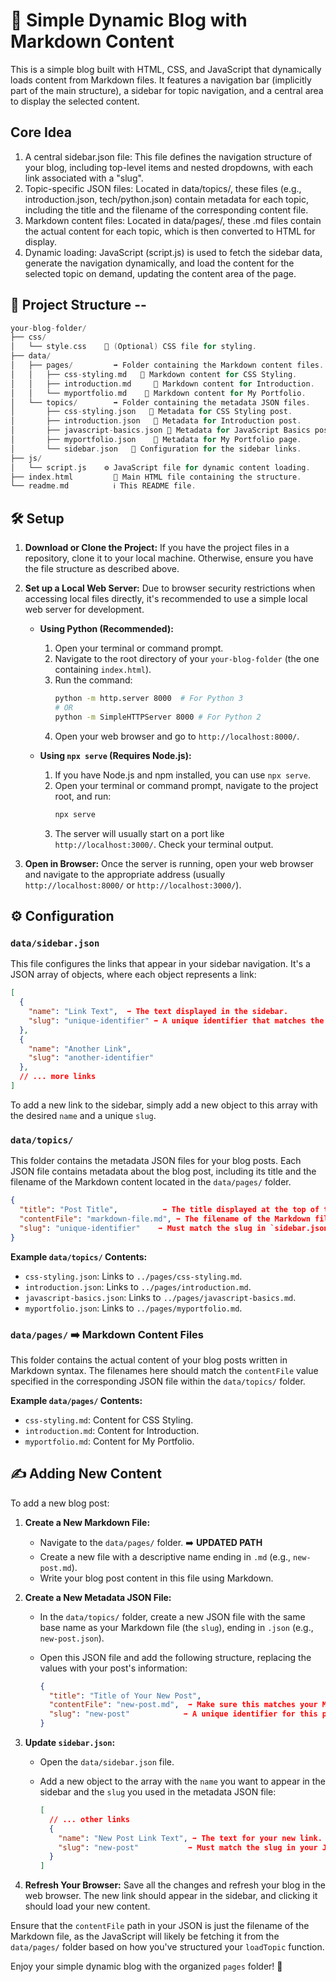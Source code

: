 # 🚀 Simple Dynamic Blog with Markdown Content

This is a simple blog built with HTML, CSS, and JavaScript that dynamically loads content from Markdown files. It features a navigation bar (implicitly part of the main structure), a sidebar for topic navigation, and a central area to display the selected content.

## Core Idea
1.  A central sidebar.json file: This file defines the navigation structure of your blog, including top-level items and nested dropdowns, with each link associated with a "slug".
2.  Topic-specific JSON files: Located in data/topics/, these files (e.g., introduction.json, tech/python.json) contain metadata for each topic, including the title and the filename of the corresponding content file.
3.  Markdown content files: Located in data/pages/, these .md files contain the actual content for each topic, which is then converted to HTML for display.
4.  Dynamic loading: JavaScript (script.js) is used to fetch the sidebar data, generate the navigation dynamically, and load the content for the selected topic on demand, updating the content area of the page.

## 📂 Project Structure --

```c++
your-blog-folder/
├── css/
│   └── style.css    🎨 (Optional) CSS file for styling.
├── data/
│   ├── pages/         ➡️ Folder containing the Markdown content files.
│   │   ├── css-styling.md   📜 Markdown content for CSS Styling.
│   │   ├── introduction.md     📜 Markdown content for Introduction.
│   │   └── myportfolio.md    📜 Markdown content for My Portfolio.
│   └── topics/        ➡️ Folder containing the metadata JSON files.
│       ├── css-styling.json   📝 Metadata for CSS Styling post.
│       ├── introduction.json   📝 Metadata for Introduction post.
│       ├── javascript-basics.json 📝 Metadata for JavaScript Basics post.
│       ├── myportfolio.json    📝 Metadata for My Portfolio page.
│       └── sidebar.json   🔗 Configuration for the sidebar links.
├── js/
│   └── script.js    ⚙️ JavaScript file for dynamic content loading.
├── index.html         📄 Main HTML file containing the structure.
└── readme.md          ℹ️ This README file.
```

## 🛠️ Setup

1.  **Download or Clone the Project:**
    If you have the project files in a repository, clone it to your local machine. Otherwise, ensure you have the file structure as described above.

2.  **Set up a Local Web Server:**
    Due to browser security restrictions when accessing local files directly, it's recommended to use a simple local web server for development.

    * **Using Python (Recommended):**
        1.  Open your terminal or command prompt.
        2.  Navigate to the root directory of your `your-blog-folder` (the one containing `index.html`).
        3.  Run the command:
            ```bash
            python -m http.server 8000  # For Python 3
            # OR
            python -m SimpleHTTPServer 8000 # For Python 2
            ```
        4.  Open your web browser and go to `http://localhost:8000/`.

    * **Using `npx serve` (Requires Node.js):**
        1.  If you have Node.js and npm installed, you can use `npx serve`.
        2.  Open your terminal or command prompt, navigate to the project root, and run:
            ```bash
            npx serve
            ```
        3.  The server will usually start on a port like `http://localhost:3000/`. Check your terminal output.

3.  **Open in Browser:** Once the server is running, open your web browser and navigate to the appropriate address (usually `http://localhost:8000/` or `http://localhost:3000/`).

## ⚙️ Configuration

### `data/sidebar.json`

This file configures the links that appear in your sidebar navigation. It's a JSON array of objects, where each object represents a link:

```json
[
  {
    "name": "Link Text",  ➡️ The text displayed in the sidebar.
    "slug": "unique-identifier" ➡️ A unique identifier that matches the filename (without extension) of the corresponding topic JSON file in `data/topics/`.
  },
  {
    "name": "Another Link",
    "slug": "another-identifier"
  },
  // ... more links
]
```

To add a new link to the sidebar, simply add a new object to this array with the desired `name` and a unique `slug`.

### `data/topics/`

This folder contains the metadata JSON files for your blog posts. Each JSON file contains metadata about the blog post, including its title and the filename of the Markdown content located in the `data/pages/` folder.

```json
{
  "title": "Post Title",          ➡️ The title displayed at the top of the content area.
  "contentFile": "markdown-file.md", ➡️ The filename of the Markdown file for this post (located in `data/pages/`).
  "slug": "unique-identifier"    ➡️ Must match the slug in `sidebar.json`.
}
```

**Example `data/topics/` Contents:**

* `css-styling.json`: Links to `../pages/css-styling.md`.
* `introduction.json`: Links to `../pages/introduction.md`.
* `javascript-basics.json`: Links to `../pages/javascript-basics.md`.
* `myportfolio.json`: Links to `../pages/myportfolio.md`.

### `data/pages/` ➡️ Markdown Content Files

This folder contains the actual content of your blog posts written in Markdown syntax. The filenames here should match the `contentFile` value specified in the corresponding JSON file within the `data/topics/` folder.

**Example `data/pages/` Contents:**

* `css-styling.md`: Content for CSS Styling.
* `introduction.md`: Content for Introduction.
* `myportfolio.md`: Content for My Portfolio.

## ✍️ Adding New Content

To add a new blog post:

1.  **Create a New Markdown File:**
    * Navigate to the `data/pages/` folder. ➡️ **UPDATED PATH**
    * Create a new file with a descriptive name ending in `.md` (e.g., `new-post.md`).
    * Write your blog post content in this file using Markdown.

2.  **Create a New Metadata JSON File:**
    * In the `data/topics/` folder, create a new JSON file with the same base name as your Markdown file (the `slug`), ending in `.json` (e.g., `new-post.json`).
    * Open this JSON file and add the following structure, replacing the values with your post's information:

        ```json
        {
          "title": "Title of Your New Post",
          "contentFile": "new-post.md",  ➡️ Make sure this matches your Markdown filename in `data/pages/`.
          "slug": "new-post"            ➡️ A unique identifier for this post.
        }
        ```

3.  **Update `sidebar.json`:**
    * Open the `data/sidebar.json` file.
    * Add a new object to the array with the `name` you want to appear in the sidebar and the `slug` you used in the metadata JSON file:

        ```json
        [
          // ... other links
          {
            "name": "New Post Link Text", ➡️ The text for your new link.
            "slug": "new-post"           ➡️ Must match the slug in your JSON file.
          }
        ]
        ```

4.  **Refresh Your Browser:** Save all the changes and refresh your blog in the web browser. The new link should appear in the sidebar, and clicking it should load your new content.

Ensure that the `contentFile` path in your JSON is just the filename of the Markdown file, as the JavaScript will likely be fetching it from the `data/pages/` folder based on how you've structured your `loadTopic` function.

Enjoy your simple dynamic blog with the organized `pages` folder! 🎉
```

